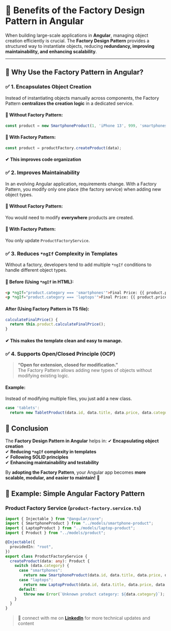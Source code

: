# 🚀 Benefits of the Factory Design Pattern in Angular

When building large-scale applications in **Angular**, managing object creation efficiently is crucial. The **Factory Design Pattern** provides a structured way to instantiate objects, reducing **redundancy, improving maintainability, and enhancing scalability**.

---

## 🎯 Why Use the Factory Pattern in Angular?

### ✅ 1. Encapsulates Object Creation

Instead of instantiating objects manually across components, the Factory Pattern **centralizes the creation logic** in a dedicated service.

#### 🔹 Without Factory Pattern:

```typescript
const product = new SmartphoneProduct(1, 'iPhone 13', 999, 'smartphones');'
```

#### 🔹 With Factory Pattern:

```typescript
const product = productFactory.createProduct(data);
```

#### ✔ This improves code organization

### ✅ 2. Improves Maintainability

In an evolving Angular application, requirements change. With a Factory Pattern, you modify only one place (the factory service) when adding new object types.

#### 🔹 Without Factory Pattern:

You would need to modify **everywhere** products are created.

#### 🔹 With Factory Pattern:

You only update `ProductFactoryService`.

### ✅ 3. Reduces `*ngIf` Complexity in Templates

Without a factory, developers tend to add multiple `*ngIf` conditions to handle different object types.

#### 🔹 Before (Using `*ngIf` in HTML):

```html
<p *ngIf="product.category === 'smartphones'">Final Price: {{ product.price * 1.1 }}</p>
<p *ngIf="product.category === 'laptops'">Final Price: {{ product.price * 0.9 }}</p>
```

#### After (Using Factory Pattern in TS file):

```typescript
calculateFinalPrice() {
  return this.product.calculateFinalPrice();
}
```

#### ✔ This makes the template clean and easy to manage.

### ✅ 4. Supports Open/Closed Principle (OCP)

> **“Open for extension, closed for modification.”**  
> The Factory Pattern allows adding new types of objects without modifying existing logic.

#### Example:

Instead of modifying multiple files, you just add a new class.

```typescript
case 'tablets':
  return new TabletProduct(data.id, data.title, data.price, data.category);
```

## 🚀 Conclusion

The **Factory Design Pattern in Angular** helps in:
✔ **Encapsulating object creation**  
✔ **Reducing `*ngIf` complexity in templates**  
✔ **Following SOLID principles**  
✔ **Enhancing maintainability and testability**

By **adopting the Factory Pattern**, your Angular app becomes **more scalable, modular, and easier to maintain!** 🚀

## 📌 Example: Simple Angular Factory Pattern

### Product Factory Service (`product-factory.service.ts`)

```typescript
import { Injectable } from "@angular/core";
import { SmartphoneProduct } from "../models/smartphone-product";
import { LaptopProduct } from "../models/laptop-product";
import { Product } from "../models/product";

@Injectable({
  providedIn: "root",
})
export class ProductFactoryService {
  createProduct(data: any): Product {
    switch (data.category) {
      case "smartphones":
        return new SmartphoneProduct(data.id, data.title, data.price, data.category);
      case "laptops":
        return new LaptopProduct(data.id, data.title, data.price, data.category);
      default:
        throw new Error(`Unknown product category: ${data.category}`);
    }
  }
}
```

> 📌 connect with me on **[LinkedIn](https://www.linkedin.com/in/mohamed-elshahat-4017a1303/)** for more technical updates and content
